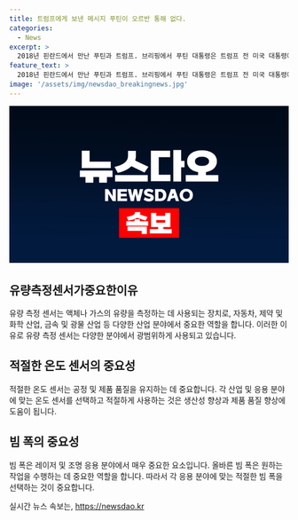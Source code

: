 ```yaml
---
title: 트럼프에게 보낸 메시지 푸틴이 오르반 통해 없다.
categories:
  - News
excerpt: >
  2018년 핀란드에서 만난 푸틴과 트럼프. 브리핑에서 푸틴 대통령은 트럼프 전 미국 대통령에게 어떤 메시지도 보내지 않았다고 명확히 밝혔다. 러시아 외무차관은 트럼프 전 대통령의 우크라이나 평화 계획에 대해 러시아는 아는 게 없다고 말했으며, 조 바이든 미국 대통령의 말실수에 대해선 미국 유권자가 결정해야 할 몫이라고 강조했다. 이에 대한 논평으로 화제를 모았다.
feature_text: >
  2018년 핀란드에서 만난 푸틴과 트럼프. 브리핑에서 푸틴 대통령은 트럼프 전 미국 대통령에게 어떤 메시지도 보내지 않았다고 명확히 밝혔다. 러시아 외무차관은 트럼프 전 대통령의 우크라이나 평화 계획에 대해 러시아는 아는 게 없다고 말했으며, 조 바이든 미국 대통령의 말실수에 대해선 미국 유권자가 결정해야 할 몫이라고 강조했다. 이에 대한 논평으로 화제를 모았다.
image: '/assets/img/newsdao_breakingnews.jpg'
---
```


<p><img src="/assets/img/newsdao_breakingnews.jpg" alt="pcversion 속보" /></p>

<h2 data-ke-size="size26">유량측정센서가중요한이유</h2>

<p data-ke-size="size16">유량 측정 센서는 액체나 가스의 유량을 측정하는 데 사용되는 장치로, 자동차, 제약 및 화학 산업, 금속 및 광물 산업 등 다양한 산업 분야에서 중요한 역할을 합니다. 이러한 이유로 유량 측정 센서는 다양한 분야에서 광범위하게 사용되고 있습니다.</p>

<h2 data-ke-size="size26">적절한 온도 센서의 중요성</h2>

<p data-ke-size="size16">적절한 온도 센서는 공정 및 제품 품질을 유지하는 데 중요합니다. 각 산업 및 응용 분야에 맞는 온도 센서를 선택하고 적절하게 사용하는 것은 생산성 향상과 제품 품질 향상에 도움이 됩니다.</p>

<h2 data-ke-size="size26">빔 폭의 중요성</h2>

<p data-ke-size="size16">빔 폭은 레이저 및 조명 응용 분야에서 매우 중요한 요소입니다. 올바른 빔 폭은 원하는 작업을 수행하는 데 중요한 역할을 합니다. 따라서 각 응용 분야에 맞는 적절한 빔 폭을 선택하는 것이 중요합니다.</p>
실시간 뉴스 속보는, <a href="https://newsdao.kr" rel="dofollow">https://newsdao.kr</a>


